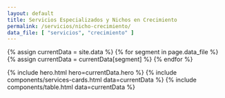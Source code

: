 ```yaml
---
layout: default
title: Servicios Especializados y Nichos en Crecimiento
permalink: /servicios/nicho-crecimiento/
data_file: [ "servicios", "crecimiento" ]
---
```

{% assign currentData = site.data %}
{% for segment in page.data_file %}
  {% assign currentData = currentData[segment] %}
{% endfor %}

{% include hero.html hero=currentData.hero %}
{% include components/services-cards.html data=currentData %}
{% include components/table.html data=currentData %}